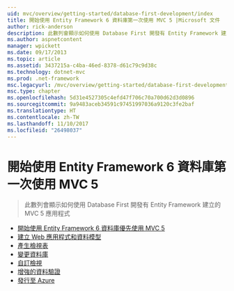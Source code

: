 ```yaml
---
uid: mvc/overview/getting-started/database-first-development/index
title: 開始使用 Entity Framework 6 資料庫第一次使用 MVC 5 |Microsoft 文件
author: rick-anderson
description: 此數列會顯示如何使用 Database First 開發有 Entity Framework 建立的 MVC 5 應用程式
ms.author: aspnetcontent
manager: wpickett
ms.date: 09/17/2013
ms.topic: article
ms.assetid: 3437215a-c4ba-46ed-8378-d61c79c9d38c
ms.technology: dotnet-mvc
ms.prod: .net-framework
msc.legacyurl: /mvc/overview/getting-started/database-first-development
msc.type: chapter
ms.openlocfilehash: 5d31e4527305c4efd47f706c70a700d62d3d0896
ms.sourcegitcommit: 9a9483aceb34591c97451997036a9120c3fe2baf
ms.translationtype: HT
ms.contentlocale: zh-TW
ms.lasthandoff: 11/10/2017
ms.locfileid: "26498037"
---
```

<a name="getting-started-with-entity-framework-6-database-first-using-mvc-5"></a>開始使用 Entity Framework 6 資料庫第一次使用 MVC 5
====================
> 此數列會顯示如何使用 Database First 開發有 Entity Framework 建立的 MVC 5 應用程式


- [開始使用 Entity Framework 6 資料庫優先使用 MVC 5](setting-up-database.md)
- [建立 Web 應用程式和資料模型](creating-the-web-application.md)
- [產生檢視表](generating-views.md)
- [變更資料庫](changing-the-database.md)
- [自訂檢視](customizing-a-view.md)
- [增強的資料驗證](enhancing-data-validation.md)
- [發行至 Azure](publish-to-azure.md)
